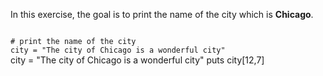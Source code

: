 In this exercise, the goal
is to print the name of
the city which is **Chicago**.

<codeblock language="ruby" type="exercise" testMode="fixedInput">
<code>
# print the name of the city
city = "The city of Chicago is a wonderful city"
</code>

<solution>
city = "The city of Chicago is a wonderful city"
puts city[12,7]
</solution>
</codeblock>